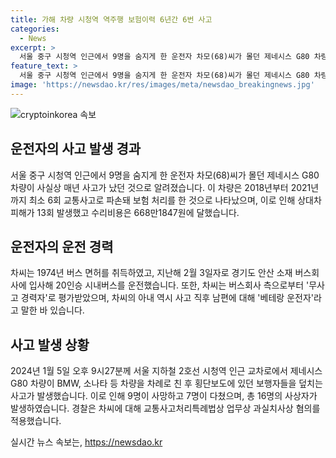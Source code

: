 ```yaml
---
title: 가해 차량 시청역 역주행 보험이력 6년간 6번 사고
categories:
  - News
excerpt: >
  서울 중구 시청역 인근에서 9명을 숨지게 한 운전자 차모(68)씨가 몰던 제네시스 G80 차량이 사실상 매년 사고가 났던 것으로 알려져 화제가 되고 있다. 이 운전자가 몰던 차량은 2018년부터 2021년까지 최소 6회의 교통사고로 파손됐으며, 총 13회의 상대차 피해와 668만1847원에 이르는 수리비용이 발생했다. 사고 당시 브레이크를 밟았으나 딱딱해 급발진이라 주장하고 있다.
feature_text: >
  서울 중구 시청역 인근에서 9명을 숨지게 한 운전자 차모(68)씨가 몰던 제네시스 G80 차량이 사실상 매년 사고가 났던 것으로 알려져 화제가 되고 있다. 이 운전자가 몰던 차량은 2018년부터 2021년까지 최소 6회의 교통사고로 파손됐으며, 총 13회의 상대차 피해와 668만1847원에 이르는 수리비용이 발생했다. 사고 당시 브레이크를 밟았으나 딱딱해 급발진이라 주장하고 있다.
image: 'https://newsdao.kr/res/images/meta/newsdao_breakingnews.jpg'
---
```


<p><img src="https://newsdao.kr/res/images/meta/newsdao_breakingnews.jpg" alt="cryptoinkorea 속보" /></p>

<h2 data-ke-size="size26">운전자의 사고 발생 경과</h2>

<p data-ke-size="size16">서울 중구 시청역 인근에서 9명을 숨지게 한 운전자 차모(68)씨가 몰던 제네시스 G80 차량이 사실상 매년 사고가 났던 것으로 알려졌습니다. 이 차량은 2018년부터 2021년까지 최소 6회 교통사고로 파손돼 보험 처리를 한 것으로 나타났으며, 이로 인해 상대차 피해가 13회 발생했고 수리비용은 668만1847원에 달했습니다.</p>

<h2 data-ke-size="size26">운전자의 운전 경력</h2>

<p data-ke-size="size16">차씨는 1974년 버스 면허를 취득하였고, 지난해 2월 3일자로 경기도 안산 소재 버스회사에 입사해 20인승 시내버스를 운전했습니다. 또한, 차씨는 버스회사 측으로부터 '무사고 경력자'로 평가받았으며, 차씨의 아내 역시 사고 직후 남편에 대해 '베테랑 운전자'라고 말한 바 있습니다.</p>

<h2 data-ke-size="size26">사고 발생 상황</h2>

<p data-ke-size="size16">2024년 1월 5일 오후 9시27분께 서울 지하철 2호선 시청역 인근 교차로에서 제네시스 G80 차량이 BMW, 소나타 등 차량을 차례로 친 후 횡단보도에 있던 보행자들을 덮치는 사고가 발생했습니다. 이로 인해 9명이 사망하고 7명이 다쳤으며, 총 16명의 사상자가 발생하였습니다. 경찰은 차씨에 대해 교통사고처리특례법상 업무상 과실치사상 혐의를 적용했습니다.</p>
실시간 뉴스 속보는, <a href="https://newsdao.kr" rel="dofollow">https://newsdao.kr</a>


